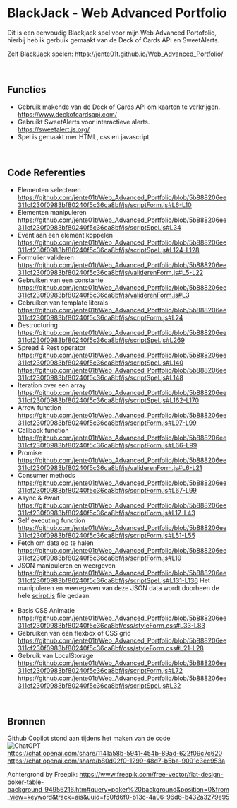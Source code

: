 # BlackJack - Web Advanced Portfolio
 
Dit is een eenvoudig Blackjack spel voor mijn Web Advanced Portofolio, 
hierbij heb ik gerbuik gemaakt van de Deck of Cards API en SweetAlerts.

Zelf BlackJack spelen: https://jente01t.github.io/Web_Advanced_Portfolio/

<br>

## Functies

- Gebruik makende van de Deck of Cards API om kaarten te verkrijgen. <br>
  https://www.deckofcardsapi.com/
- Gebruikt SweetAlerts voor interactieve alerts. <br>
  https://sweetalert.js.org/
- Spel is gemaakt mer HTML, css en javascript.

<br>

## Code Referenties


- Elementen selecteren
  https://github.com/jente01t/Web_Advanced_Portfolio/blob/5b888206ee311cf230f0983bf80240f5c36ca8bf/js/scriptForm.js#L6-L10 <br>
- Elementen manipuleren
  https://github.com/jente01t/Web_Advanced_Portfolio/blob/5b888206ee311cf230f0983bf80240f5c36ca8bf/js/scriptSpel.js#L34 <br>
- Event aan een element koppelen
  https://github.com/jente01t/Web_Advanced_Portfolio/blob/5b888206ee311cf230f0983bf80240f5c36ca8bf/js/scriptSpel.js#L124-L128 <br>
- Formulier valideren
  https://github.com/jente01t/Web_Advanced_Portfolio/blob/5b888206ee311cf230f0983bf80240f5c36ca8bf/js/validerenForm.js#L5-L22 <br>
- Gebruiken van een constante
  https://github.com/jente01t/Web_Advanced_Portfolio/blob/5b888206ee311cf230f0983bf80240f5c36ca8bf/js/validerenForm.js#L3 <br>
- Gebruiken van template literals
  https://github.com/jente01t/Web_Advanced_Portfolio/blob/5b888206ee311cf230f0983bf80240f5c36ca8bf/js/scriptForm.js#L24 <br>
- Destructuring
  https://github.com/jente01t/Web_Advanced_Portfolio/blob/5b888206ee311cf230f0983bf80240f5c36ca8bf/js/scriptSpel.js#L269 <br>
- Spread & Rest operator
  https://github.com/jente01t/Web_Advanced_Portfolio/blob/5b888206ee311cf230f0983bf80240f5c36ca8bf/js/scriptSpel.js#L140
  https://github.com/jente01t/Web_Advanced_Portfolio/blob/5b888206ee311cf230f0983bf80240f5c36ca8bf/js/scriptSpel.js#L148 <br>
- Iteration over een array
  https://github.com/jente01t/Web_Advanced_Portfolio/blob/5b888206ee311cf230f0983bf80240f5c36ca8bf/js/scriptSpel.js#L162-L170 <br>
- Arrow function
  https://github.com/jente01t/Web_Advanced_Portfolio/blob/5b888206ee311cf230f0983bf80240f5c36ca8bf/js/scriptForm.js#L97-L99 <br>
- Callback function
  https://github.com/jente01t/Web_Advanced_Portfolio/blob/5b888206ee311cf230f0983bf80240f5c36ca8bf/js/scriptForm.js#L66-L99 <br>
- Promise
  https://github.com/jente01t/Web_Advanced_Portfolio/blob/5b888206ee311cf230f0983bf80240f5c36ca8bf/js/validerenForm.js#L6-L21 <br>
- Consumer methods
  https://github.com/jente01t/Web_Advanced_Portfolio/blob/5b888206ee311cf230f0983bf80240f5c36ca8bf/js/scriptForm.js#L67-L99 <br>
- Async & Await
  https://github.com/jente01t/Web_Advanced_Portfolio/blob/5b888206ee311cf230f0983bf80240f5c36ca8bf/js/scriptForm.js#L17-L43 <br>
- Self executing function
  https://github.com/jente01t/Web_Advanced_Portfolio/blob/5b888206ee311cf230f0983bf80240f5c36ca8bf/js/scriptForm.js#L51-L55 <br>
- Fetch om data op te halen
  https://github.com/jente01t/Web_Advanced_Portfolio/blob/5b888206ee311cf230f0983bf80240f5c36ca8bf/js/scriptForm.js#L19 <br>
- JSON manipuleren en weergeven
  https://github.com/jente01t/Web_Advanced_Portfolio/blob/5b888206ee311cf230f0983bf80240f5c36ca8bf/js/scriptSpel.js#L131-L136
  Het manipuleren en weeregeven van deze JSON data wordt doorheen de hele [scirpt.js](js/scriptSpel.js) file gedaan. <br> <br>
- Basis CSS Animatie
  https://github.com/jente01t/Web_Advanced_Portfolio/blob/5b888206ee311cf230f0983bf80240f5c36ca8bf/css/styleForm.css#L33-L83 <br>
- Gebruiken van een flexbox of CSS grid
  https://github.com/jente01t/Web_Advanced_Portfolio/blob/5b888206ee311cf230f0983bf80240f5c36ca8bf/css/styleForm.css#L21-L28
- Gebruik van LocalStorage
  https://github.com/jente01t/Web_Advanced_Portfolio/blob/5b888206ee311cf230f0983bf80240f5c36ca8bf/js/scriptForm.js#L72 <br>
  https://github.com/jente01t/Web_Advanced_Portfolio/blob/5b888206ee311cf230f0983bf80240f5c36ca8bf/js/scriptSpel.js#L32 <br>

<br>

## Bronnen

Github Copilot stond aan tijdens het maken van de code <br>
![ChatGPT](https://img.shields.io/badge/chatGPT-74aa9c?style=for-the-badge&logo=openai&logoColor=white) <br> 
https://chat.openai.com/share/1141a58b-5941-454b-89ad-622f09c7c620 <br>
https://chat.openai.com/share/b80d02f0-1299-48d7-b5ba-9091c3ec953a 


Achtergrond by Freepik: https://www.freepik.com/free-vector/flat-design-poker-table-background_94956216.htm#query=poker%20background&position=0&from_view=keyword&track=ais&uuid=f50fd6f0-b13c-4a06-96d6-b432a3279e95 

